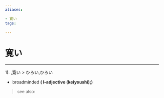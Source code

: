 ```yaml
---
aliases:
    
- 寛い
tags:
    
---
```


# 寛い
---
1).
,寛い > ひろい,ひろい

- broadminded
**( I-adjective (keiyoushi);)**
> see also: 
            